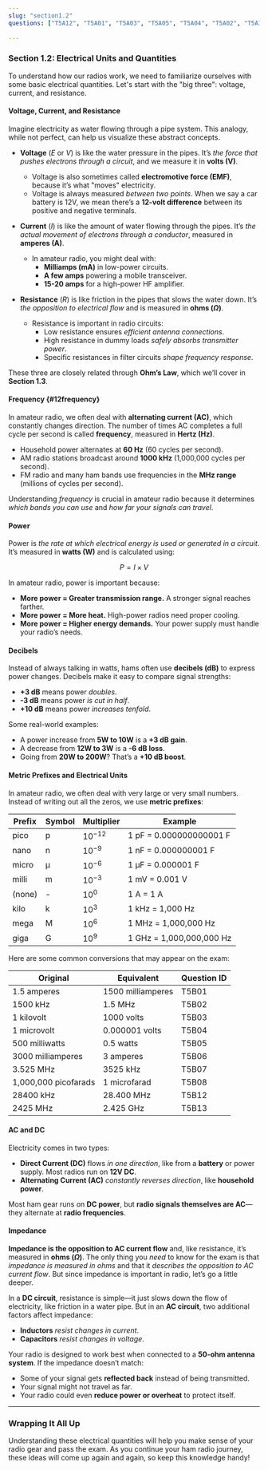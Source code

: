 ```yaml
---
slug: "section1.2"
questions: ["T5A12", "T5A01", "T5A03", "T5A05", "T5A04", "T5A02", "T5A10", "T5B09", "T5B10", "T5B11", "T5B01", "T5B02", "T5B03", "T5B04", "T5B05", "T5B06", "T5B07", "T5B08", "T5B12", "T5B13", "T5C13", "T5A09", "T5A11", "T5C01", "T5C02", "T5C03", "T5C04", "T5C05", "T5C12", "T6D11", "T5A06"]
   
---
```


### Section 1.2: Electrical Units and Quantities

To understand how our radios work, we need to familiarize ourselves with some basic electrical quantities. Let's start with the "big three": voltage, current, and resistance.

#### Voltage, Current, and Resistance

Imagine electricity as water flowing through a pipe system. This analogy, while not perfect, can help us visualize these abstract concepts.

- **Voltage** ($E$ or $V$) is like the water pressure in the pipes. It’s *the force that pushes electrons through a circuit*, and we measure it in **volts (V)**.  
  - Voltage is also sometimes called **electromotive force (EMF)**, because it’s what "moves" electricity.
  - Voltage is always measured *between two points*. When we say a car battery is 12V, we mean there’s a **12-volt difference** between its positive and negative terminals.

- **Current** ($I$) is like the amount of water flowing through the pipes. It’s *the actual movement of electrons through a conductor*, measured in **amperes (A)**.  
  - In amateur radio, you might deal with:
    - **Milliamps (mA)** in low-power circuits.
    - **A few amps** powering a mobile transceiver.
    - **15-20 amps** for a high-power HF amplifier.

- **Resistance** ($R$) is like friction in the pipes that slows the water down. It’s *the opposition to electrical flow* and is measured in **ohms ($\Omega$)**.  
  - Resistance is important in radio circuits:
    - Low resistance ensures *efficient antenna connections*.
    - High resistance in dummy loads *safely absorbs transmitter power*.
    - Specific resistances in filter circuits *shape frequency response*.

These three are closely related through **Ohm’s Law**, which we’ll cover in **Section 1.3**.

#### Frequency {#12frequency}

In amateur radio, we often deal with **alternating current (AC)**, which constantly changes direction. The number of times AC completes a full cycle per second is called **frequency**, measured in **Hertz (Hz)**.  

- Household power alternates at **60 Hz** (60 cycles per second).
- AM radio stations broadcast around **1000 kHz** (1,000,000 cycles per second).
- FM radio and many ham bands use frequencies in the **MHz range** (millions of cycles per second).

Understanding *frequency* is crucial in amateur radio because it determines *which bands you can use* and *how far your signals can travel*.

#### Power

Power is *the rate at which electrical energy is used or generated in a circuit*. It’s measured in **watts (W)** and is calculated using:

$$P = I \times V$$

In amateur radio, power is important because:

- **More power = Greater transmission range.** A stronger signal reaches farther.
- **More power = More heat.** High-power radios need proper cooling.
- **More power = Higher energy demands.** Your power supply must handle your radio’s needs.

#### Decibels

Instead of always talking in watts, hams often use **decibels (dB)** to express power changes. Decibels make it easy to compare signal strengths:

- **+3 dB** means power *doubles*.
- **-3 dB** means power *is cut in half*.
- **+10 dB** means power *increases tenfold*.

Some real-world examples:
- A power increase from **5W to 10W** is a **+3 dB gain**.
- A decrease from **12W to 3W** is a **-6 dB loss**.
- Going from **20W to 200W**? That’s a **+10 dB boost**.

#### Metric Prefixes and Electrical Units

In amateur radio, we often deal with very large or very small numbers. Instead of writing out all the zeros, we use **metric prefixes**:

| Prefix | Symbol | Multiplier | Example |
|--------|--------|------------|---------|
| pico   | p      | $10^{-12}$ | 1 pF = 0.000000000001 F |
| nano   | n      | $10^{-9}$  | 1 nF = 0.000000001 F |
| micro  | μ      | $10^{-6}$  | 1 μF = 0.000001 F |
| milli  | m      | $10^{-3}$  | 1 mV = 0.001 V |
| (none) | -      | $10^0$     | 1 A = 1 A |
| kilo   | k      | $10^3$     | 1 kHz = 1,000 Hz |
| mega   | M      | $10^6$     | 1 MHz = 1,000,000 Hz |
| giga   | G      | $10^9$     | 1 GHz = 1,000,000,000 Hz |

Here are some common conversions that may appear on the exam:

| Original               | Equivalent             | Question ID |
|------------------------|------------------------|-------------|
| 1.5 amperes            | 1500 milliamperes      | T5B01       |
| 1500 kHz               | 1.5 MHz                | T5B02       |
| 1 kilovolt             | 1000 volts             | T5B03       |
| 1 microvolt            | 0.000001 volts         | T5B04       |
| 500 milliwatts         | 0.5 watts              | T5B05       |
| 3000 milliamperes      | 3 amperes              | T5B06       |
| 3.525 MHz              | 3525 kHz               | T5B07       |
| 1,000,000 picofarads   | 1 microfarad           | T5B08       |
| 28400 kHz              | 28.400 MHz             | T5B12       |
| 2425 MHz               | 2.425 GHz              | T5B13       |

#### AC and DC

Electricity comes in two types:

- **Direct Current (DC)** flows *in one direction*, like from a **battery** or power supply. Most radios run on **12V DC**.
- **Alternating Current (AC)** *constantly reverses direction*, like **household power**.

Most ham gear runs on **DC power**, but **radio signals themselves are AC**—they alternate at **radio frequencies**.

#### Impedance

**Impedance is the opposition to AC current flow** and, like resistance, it’s measured in **ohms ($\Omega$)**. The only thing you *need* to know for the exam is that *impedance is measured in ohms* and that it *describes the opposition to AC current flow*. But since impedance is important in radio, let’s go a little deeper.

In a **DC circuit**, resistance is simple—it just slows down the flow of electricity, like friction in a water pipe. But in an **AC circuit**, two additional factors affect impedance:

- **Inductors** *resist changes in current*.
- **Capacitors** *resist changes in voltage*.

Your radio is designed to work best when connected to a **50-ohm antenna system**. If the impedance doesn’t match:
- Some of your signal gets **reflected back** instead of being transmitted.
- Your signal might not travel as far.
- Your radio could even **reduce power or overheat** to protect itself.

---

### **Wrapping It All Up**

Understanding these electrical quantities will help you make sense of your radio gear and pass the exam. As you continue your ham radio journey, these ideas will come up again and again, so keep this knowledge handy!  
